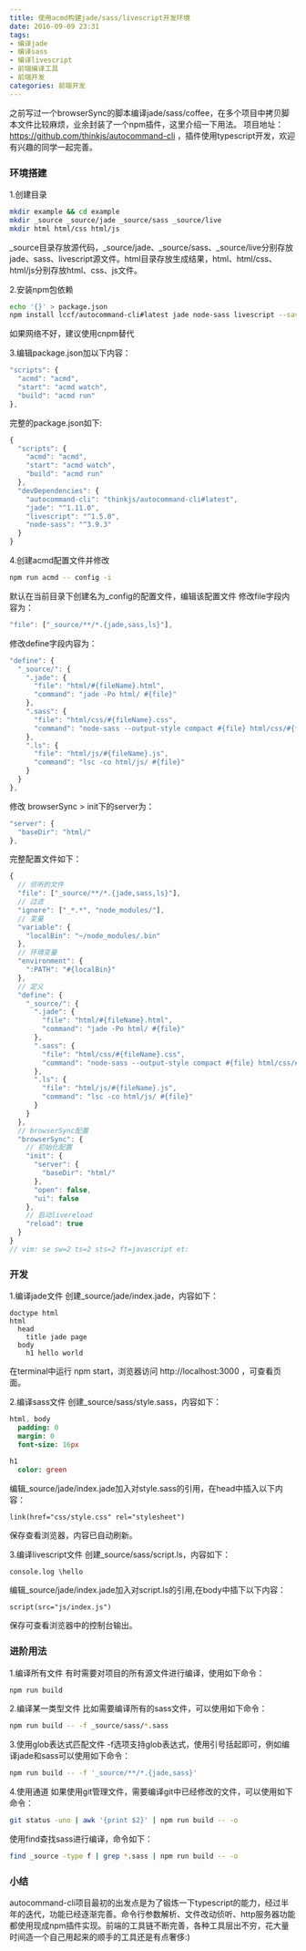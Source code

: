 ```yaml
---
title: 使用acmd构建jade/sass/livescript开发环境
date: 2016-09-09 23:31
tags:
- 编译jade
- 编译sass
- 编译livescript
- 前端编译工具
- 前端开发
categories: 前端开发
---
```


之前写过一个browserSync的脚本编译jade/sass/coffee，在多个项目中拷贝脚本文件比较麻烦，业余封装了一个npm插件，这里介绍一下用法。
项目地址：https://github.com/thinkjs/autocommand-cli ，插件使用typescript开发，欢迎有兴趣的同学一起完善。

### 环境搭建
1.创建目录
```bash
mkdir example && cd example
mkdir _source _source/jade _source/sass _source/live
mkdir html html/css html/js
```
_source目录存放源代码，_source/jade、_source/sass、_source/live分别存放jade、sass、livescript源文件。html目录存放生成结果，html、html/css、html/js分别存放html、css、js文件。

2.安装npm包依赖
```bash
echo '{}' > package.json
npm install lccf/autocommand-cli#latest jade node-sass livescript --save-dev
```
如果网络不好，建议使用cnpm替代

3.编辑package.json加以下内容：
```javascript
"scripts": {
  "acmd": "acmd",
  "start": "acmd watch",
  "build": "acmd run"
},
```
完整的package.json如下:
```javascript
{
  "scripts": {
    "acmd": "acmd",
    "start": "acmd watch",
    "build": "acmd run"
  },
  "devDependencies": {
    "autocommand-cli": "thinkjs/autocommand-cli#latest",
    "jade": "^1.11.0",
    "livescript": "^1.5.0",
    "node-sass": "^3.9.3"
  }
}
```

4.创建acmd配置文件并修改
```bash
npm run acmd -- config -i
```
默认在当前目录下创建名为_config的配置文件，编辑该配置文件
修改file字段内容为：
```javascript
"file": ["_source/**/*.{jade,sass,ls}"],
```
修改define字段内容为：
```javascript
"define": {
  "_source/": {
    ".jade": {
      "file": "html/#{fileName}.html",
      "command": "jade -Po html/ #{file}"
    },
    ".sass": {
      "file": "html/css/#{fileName}.css",
      "command": "node-sass --output-style compact #{file} html/css/#{fileName}.css"
    },
    ".ls": {
      "file": "html/js/#{fileName}.js",
      "command": "lsc -co html/js/ #{file}"
    }
  }
},
```
修改 browserSync > init下的server为：
```javascript
"server": {
  "baseDir": "html/"
},
```
完整配置文件如下：
```javascript
{
  // 侦听的文件
  "file": ["_source/**/*.{jade,sass,ls}"],
  // 过滤
  "ignore": ["_*.*", "node_modules/"],
  // 变量
  "variable": {
    "localBin": "~/node_modules/.bin"
  },
  // 环境变量
  "environment": {
    ":PATH": "#{localBin}"
  },
  // 定义
  "define": {
    "_source/": {
      ".jade": {
        "file": "html/#{fileName}.html",
        "command": "jade -Po html/ #{file}"
      },
      ".sass": {
        "file": "html/css/#{fileName}.css",
        "command": "node-sass --output-style compact #{file} html/css/#{fileName}.css"
      },
      ".ls": {
        "file": "html/js/#{fileName}.js",
        "command": "lsc -co html/js/ #{file}"
      }
    }
  },
  // browserSync配置
  "browserSync": {
    // 初始化配置
    "init": {
      "server": {
        "baseDir": "html/"
      },
      "open": false,
      "ui": false
    },
    // 启动livereload
    "reload": true
  }
}
// vim: se sw=2 ts=2 sts=2 ft=javascript et:
```

### 开发
1.编译jade文件
创建_source/jade/index.jade，内容如下：
```jade
doctype html
html
  head
    title jade page
  body
    h1 hello world
```
在terminal中运行 npm start，浏览器访问 http://localhost:3000 ，可查看页面。

2.编译sass文件
创建_source/sass/style.sass，内容如下：
```sass
html, body
  padding: 0
  margin: 0
  font-size: 16px
 
h1
  color: green
```
编辑_source/jade/index.jade加入对style.sass的引用，在head中插入以下内容：
```jade
link(href="css/style.css" rel="stylesheet")
```
保存查看浏览器，内容已自动刷新。

3.编译livescript文件
创建_source/sass/script.ls，内容如下：
```livescript
console.log \hello
```
编辑_source/jade/index.jade加入对script.ls的引用,在body中插下以下内容：
```jade
script(src="js/index.js")
```
保存可查看浏览器中的控制台输出。

### 进阶用法
1.编译所有文件
有时需要对项目的所有源文件进行编译，使用如下命令：
```bash
npm run build
```

2.编译某一类型文件
比如需要编译所有的sass文件，可以使用如下命令：
```bash
npm run build -- -f _source/sass/*.sass
```

3.使用glob表达式匹配文件
-f选项支持glob表达式，使用引号括起即可，例如编译jade和sass可以使用如下命令：
```bash
npm run build -- -f '_source/**/*.{jade,sass}'
```

4.使用通道
如果使用git管理文件，需要编译git中已经修改的文件，可以使用如下命令：
```bash
git status -uno | awk '{print $2}' | npm run build -- -o
```
使用find查找sass进行编译，命令如下：
```bash
find _source -type f | grep *.sass | npm run build -- -o
```

### 小结
autocommand-cli项目最初的出发点是为了锻炼一下typescript的能力，经过半年的迭代，功能已经逐渐完善。命令行参数解析、文件改动侦听、http服务器功能都使用现成npm插件实现。前端的工具链不断完善，各种工具层出不穷，花大量时间造一个自己用起来的顺手的工具还是有点奢侈:)